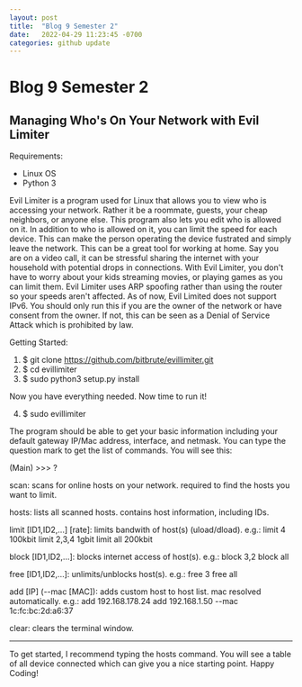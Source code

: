 ```yaml
---
layout: post
title:  "Blog 9 Semester 2"
date:   2022-04-29 11:23:45 -0700
categories: github update
---
```


# Blog 9 Semester 2
## Managing Who's On Your Network with Evil Limiter

Requirements:
- Linux OS
- Python 3

Evil Limiter is a program used for Linux that allows you to view who is accessing your network. Rather it be a roommate, guests, your cheap neighbors, or anyone else. 
This program also lets you edit who is allowed on it. In addition to who is allowed on it, you can limit the speed for each device. 
This can make the person operating the device fustrated and simply leave the network.
This can be a great tool for working at home. Say you are on a video call, it can be stressful sharing the internet with your household with potential drops in connections. 
With Evil Limiter, you don't have to worry about your kids streaming movies, or playing games as you can limit them. 
Evil Limiter uses ARP spoofing rather than using the router so your speeds aren't affected. 
As of now, Evil Limited does not support IPv6. 
You should only run this if you are the owner of the network or have consent from the owner.
If not, this can be seen as a Denial of Service Attack which is prohibited by law.


Getting Started:

1. $  git clone https://github.com/bitbrute/evillimiter.git
2. $ cd evillimiter
3. $ sudo python3 setup.py install


Now you have everything needed. Now time to run it!

4. $ sudo evillimiter


The program should be able to get your basic information including your default gateway IP/Mac address, interface, and netmask. 
You can type the question mark to get the list of commands. You will see this:

(Main) >>> ?

scan:                          scans for online hosts on your network.
                              required to find the hosts you want to limit.

hosts:                         lists all scanned hosts.
                              contains host information, including IDs.

limit [ID1,ID2,...] [rate]:    limits bandwith of host(s) (uload/dload).
                              e.g.: limit 4 100kbit
                                    limit 2,3,4 1gbit
                                    limit all 200kbit

block [ID1,ID2,...]:           blocks internet access of host(s).
                              e.g.: block 3,2
                                    block all

free [ID1,ID2,...]:            unlimits/unblocks host(s).
                              e.g.: free 3
                                    free all

add [IP] (--mac [MAC]):        adds custom host to host list.
                              mac resolved automatically.
                              e.g.: add 192.168.178.24
                                    add 192.168.1.50 --mac 1c:fc:bc:2d:a6:37

clear:                         clears the terminal window.

---
To get started, I recommend typing the hosts command. You will see a table of all device connected which can give you a nice starting point. 
Happy Coding!
